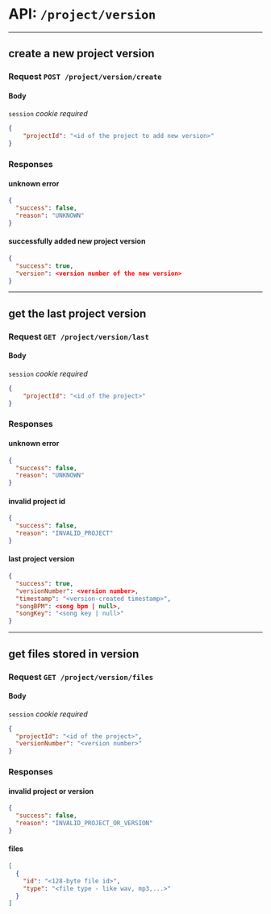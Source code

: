 # API: `/project/version`

---
## create a new project version

### Request `POST /project/version/create`

#### Body

`session` _cookie required_

```json
{
    "projectId": "<id of the project to add new version>"
}
```

### Responses

#### unknown error

```json
{
  "success": false,
  "reason": "UNKNOWN"
}
```

#### successfully added new project version

```json
{
  "success": true,
  "version": <version number of the new version>
}
```

---
## get the last project version

### Request `GET /project/version/last`

#### Body

`session` _cookie required_

```json
{
    "projectId": "<id of the project>"
}
```

### Responses

#### unknown error

```json
{
  "success": false,
  "reason": "UNKNOWN"
}
```

#### invalid project id

```json
{
  "success": false,
  "reason": "INVALID_PROJECT"
}
```

#### last project version

```json
{
  "success": true,
  "versionNumber": <version number>,
  "timestamp": "<version-created timestamp>",
  "songBPM": <song bpm | null>,
  "songKey": "<song key | null>"
}
```

---
## get files stored in version

### Request `GET /project/version/files`

#### Body

`session` _cookie required_

```json
{
  "projectId": "<id of the project>",
  "versionNumber": "<version number>"
}
```

### Responses

#### invalid project or version

```json
{
  "success": false,
  "reason": "INVALID_PROJECT_OR_VERSION"
}
```

#### files

```json
[
  {
    "id": "<128-byte file id>",
    "type": "<file type - like wav, mp3,...>"
  }
]
```